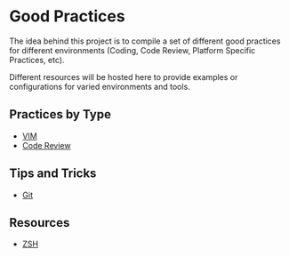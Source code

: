 # Good Practices
The idea behind this project is to compile a set of different good practices for
different environments (Coding, Code Review, Platform Specific Practices, etc).

Different resources will be hosted here to provide examples or configurations
for varied environments and tools.

## Practices by Type
- [VIM](BestPractices/VIM)
- [Code Review](BestPractices/CodeReview)

## Tips and Tricks
- [Git](TipsNTricks/Git)

## Resources
- [ZSH](.zsh)
